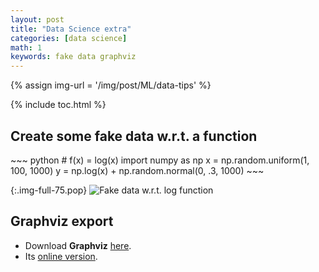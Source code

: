 ```yaml
---
layout: post
title: "Data Science extra"
categories: [data science]
math: 1
keywords: fake data graphviz
---
```


{% assign img-url = '/img/post/ML/data-tips' %}

{% include toc.html %}

## Create some fake data w.r.t. a function

<div class="columns-2" markdown="1">
~~~ python
# f(x) = log(x)
import numpy as np
x = np.random.uniform(1, 100, 1000)
y = np.log(x) + np.random.normal(0, .3, 1000)
~~~

{:.img-full-75.pop}
![Fake data w.r.t. log function]({{img-url}}/log_with_noise.png)
</div>

## Graphviz export

- Download **Graphviz** [here](https://graphviz.gitlab.io/download/). 
- Its [online version](http://webgraphviz.com/).
